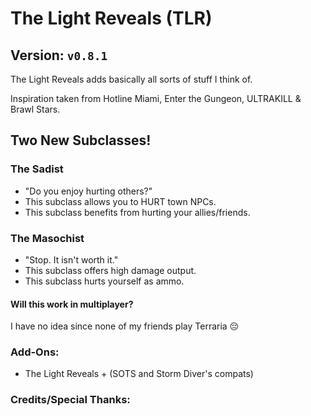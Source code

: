 # The Light Reveals (TLR)
## Version: `v0.8.1`
The Light Reveals adds basically all sorts of stuff I think of.

Inspiration taken from Hotline Miami, Enter the Gungeon, ULTRAKILL & Brawl Stars.

## Two New Subclasses!
### The Sadist
- "Do you enjoy hurting others?"
- This subclass allows you to HURT town NPCs.
- This subclass benefits from hurting your allies/friends.
### The Masochist
- "Stop. It isn't worth it."
- This subclass offers high damage output.
- This subclass hurts yourself as ammo.
#### Will this work in multiplayer?
I have no idea since none of my friends play Terraria 😔
### Add-Ons:
- The Light Reveals + (SOTS and Storm Diver's compats)
### Credits/Special Thanks: